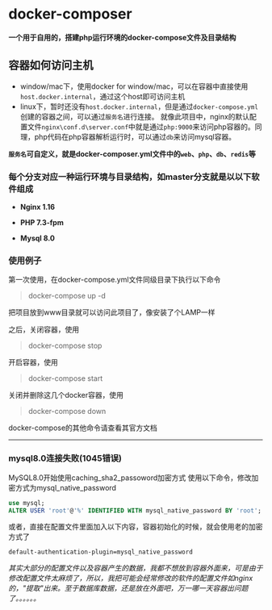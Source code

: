 # docker-composer
**一个用于自用的，搭建php运行环境的docker-compose文件及目录结构**

## 容器如何访问主机

- window/mac下，使用docker for window/mac，可以在容器中直接使用`host.docker.internal`，通过这个host即可访问主机
- linux下，暂时还没有`host.docker.internal`，但是通过`docker-compose.yml`创建的容器之间，可以通过`服务名`进行连接。
就像此项目中，nginx的默认配置文件`nginx\conf.d\server.conf`中就是通过`php:9000`来访问php容器的。同理，php代码在php容器解析运行时，可以通过`db`来访问mysql容器。

**`服务名`可自定义，就是docker-composer.yml文件中的`web`、`php`、`db`、`redis`等**

### 每个分支对应一种运行环境与目录结构，如master分支就是以以下软件组成

- **Nginx 1.16**

- **PHP 7.3-fpm**

- **Mysql 8.0**


### 使用例子

第一次使用，在docker-compose.yml文件同级目录下执行以下命令

>docker-compose up -d

把项目放到www目录就可以访问此项目了，像安装了个LAMP一样

之后，关闭容器，使用

> docker-compose stop

开启容器，使用

> docker-compose start

关闭并删除这几个docker容器，使用

> docker-compose down

docker-compose的其他命令请查看其官方文档

***

### mysql8.0连接失败(1045错误)

MySQL8.0开始使用caching_sha2_passoword加密方式
使用以下命令，修改加密方式为mysql_native_password

```sql
use mysql;
ALTER USER 'root'@'%' IDENTIFIED WITH mysql_native_password BY 'root';
```

或者，直接在配置文件里面加入以下内容，容器初始化的时候，就会使用老的加密方式了
```
default-authentication-plugin=mysql_native_password
```

*其实大部分的配置文件以及容器产生的数据，我都不想放到容器外面来，可是由于修改配置文件太麻烦了，所以，我把可能会经常修改的软件的配置文件如nginx的，"提取"出来。至于数据库数据，还是放在外面吧，万一哪一天容器出问题了。。。。。。*